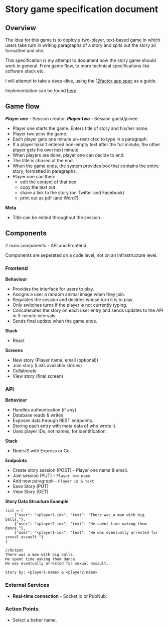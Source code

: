 # Story game specification document

## Overview

The idea for this game is to deploy a two-player, text-based game in which users take turn in writing paragraphs of a story and spits out the story all formatted and shii.

This specification is my attempt to document how the story game should work in general. From game flow, to more technical specifications like software stack etc.

I will attempt to take a deep-dive, using the [12factor app spec](12factor.net) as a guide.

Implementation can be found [here](https://github.com/OpeOnikute/sgx).

## Game flow

**_Player one_** - Session creator.
**_Player two_** - Session guest/joinee.

- Player one starts the game. Enters title of story and his/her name.
- Player two joins the game.
- Each player gets one minute un-restricted to type in a paragraph.
- If a player hasn't entered non-empty text after the full minute, the other player gets his own next minute.
- When players are done, player one can decide to end.
- The title is chosen at the end.
- When the game ends, the system provides box that contains the entire story, formatted in paragraphs.
- Player one can then:
  - edit the content of that box
  - copy the text out
  - share a link to the story (on Twitter and Facebook)
  - print out as pdf (and Word?)

**Meta**

- Title can be edited throughout the session.

## Components

2 main components - API and Frontend.

Components are seperated on a code level, not on an infrastructure level.

### Frontend

**Behaviour**

- Provides the interface for users to play.
- Assigns a user a random animal image when they join.
- Regulates the session and decides whose turn it is to play.
- Only switches turns if the player is not currently typing.
- Concatenates the story on each user entry and sends updates to the API in 3-minute intervals.
- Sends final update when the game ends.

**Stack**

- React

**Screens**

- New story (Player name, email (optional))
- Join story (Lists available stories)
- Collaborate
- View story (final screen)

### API

**Behaviour**

- Handles authentication (if any)
- Database reads & writes
- Exposes data through REST endpoints.
- Storing each entry with meta data of who wrote it.
- Uses player IDs, not names, for identification.

**Stack**

- NodeJS with Express or Go

**Endpoints**

- Create story session (POST) - Player one name & email.
- Join session (PUT) - `Player two name`
- Add new paragraph - `Player id & text`
- Save Story (PUT)
- View Story (GET)

**Story Data Structure Example**

```
list = [
    {"user": "<player1-id>", "text": "There was a man with big balls."},
    {"user": "<player2-id>", "text": "He spent time making them dance."},
    {"user": "<player1-id>", "text": "He was eventually arrested for sexual assault."}
]

//Output
There was a man with big balls.
He spent time making them dance.
He was eventually arrested for sexual assault.

Story by: <player1-name> & <player2-name>
```

### External Services

- **Real-time connection** - Socket.io or PubNub.

### Action Points

- Select a better name.

